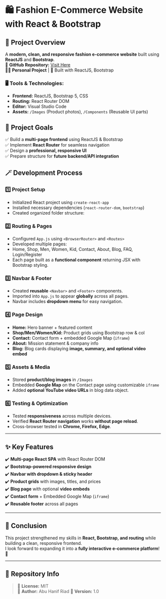 # 🛍️ Fashion E-Commerce Website with React & Bootstrap

## 🌟 Project Overview
A **modern, clean, and responsive fashion e-commerce website** built using **ReactJS** and **Bootstrap**.  
🔗 **GitHub Repository:** [Visit Here](https://lnkd.in/gqhhUXCG)  
🧑‍💻 **Personal Project** | 💖 Built with ReactJS, Bootstrap  

### 🖥️ Tools & Technologies:
- **Frontend:** ReactJS, Bootstrap 5, CSS
- **Routing:** React Router DOM
- **Editor:** Visual Studio Code
- **Assets:** `/Images` (Product photos), `/Components` (Reusable UI parts)

## 🎯 Project Goals
✅ Build a **multi-page frontend** using ReactJS & Bootstrap  
✅ Implement **React Router** for seamless navigation  
✅ Design a **professional, responsive UI**  
✅ Prepare structure for **future backend/API integration**  

## 🪄 Development Process
### 1️⃣ Project Setup
- Initialized React project using `create-react-app`
- Installed necessary dependencies (`react-router-dom`, `bootstrap`)
- Created organized folder structure:

### 2️⃣ Routing & Pages
- Configured `App.js` using `<BrowserRouter>` and `<Routes>`
- Developed multiple pages:
- Home, Shop, Men, Women, Kid, Contact, About, Blog, FAQ, Login/Register
- Each page built as a **functional component** returning JSX with Bootstrap styling.

### 3️⃣ Navbar & Footer
- Created **reusable** `<Navbar>` and `<Footer>` components.
- Imported into `App.js` to appear **globally** across all pages.
- Navbar includes **dropdown menu** for easy navigation.

### 4️⃣ Page Design
- **Home:** Hero banner + featured content  
- **Shop/Men/Women/Kid:** Product grids using Bootstrap row & col  
- **Contact:** Contact form + embedded Google Map (`iframe`)  
- **About:** Mission statement & company info  
- **Blog:** Blog cards displaying **image, summary, and optional video embed**

### 5️⃣ Assets & Media
- Stored **product/blog images** in `/Images`
- Embedded **Google Map** on the Contact page using customizable `iframe`
- Added **optional YouTube video URLs** in blog data object.

### 6️⃣ Testing & Optimization
- Tested **responsiveness** across multiple devices.
- Verified **React Router navigation** works **without page reload**.
- Cross-browser tested in **Chrome, Firefox, Edge**.

---

## ✨ Key Features
✔️ **Multi-page React SPA** with React Router DOM  
✔️ **Bootstrap-powered responsive design**  
✔️ **Navbar with dropdown & sticky header**  
✔️ **Product grids** with images, titles, and prices  
✔️ **Blog page** with optional **video embeds**  
✔️ **Contact form** + Embedded Google Map (`iframe`)  
✔️ **Reusable footer** across all pages  

---

## 💌 Conclusion
This project strengthened my skills in **React, Bootstrap, and routing** while building a clean, responsive frontend.  
I look forward to expanding it into a **fully interactive e-commerce platform**! 🚀  

---

## 📌 Repository Info
> 📌 **License:** MIT  
> 📌 **Author:** Abu Hanif Riad 
> 📌 **Version:** 1.0  

